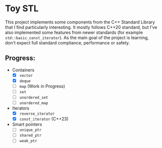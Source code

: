 # Toy STL
This project implements some components from the C++ Standard Library that I find particularly interesting. It mostly follows C++20 standard, but I've also implemented some features from newer standards (for example `std::basic_const_iterator`). As the main goal of the project is learning, don't expect full standard compliance, performance or safety.

## Progress:
- Containers
	- [x] `vector`
	- [x] `deque`
	- [ ] `map` (Work in Progress)
  	- [ ] `set`
	- [ ] `unordered_set`
	- [ ] `unordered_map`
- Iterators
	- [x] `reverse_iterator`
	- [x] `const_iterator` (C++23)
- Smart pointers
	- [ ] `unique_ptr`
	- [ ] `shared_ptr`
	- [ ] `weak_ptr`
